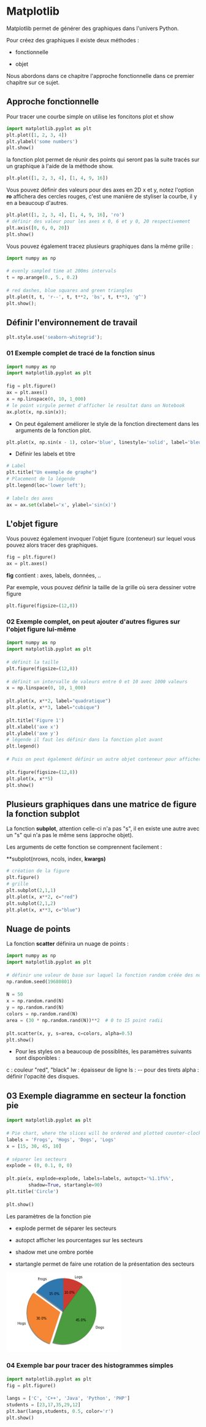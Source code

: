 # Matplotlib

Matplotlib permet de générer des graphiques dans l'univers Python.

Pour créez des graphiques il existe deux méthodes : 

- fonctionnelle  

- objet

Nous abordons dans ce chapitre l'approche fonctionnelle dans ce premier chapitre sur ce sujet.

## Approche fonctionnelle

Pour tracer une courbe simple on utilise les foncitons plot et show

```python
import matplotlib.pyplot as plt
plt.plot([1, 2, 3, 4])
plt.ylabel('some numbers')
plt.show()
```

la fonction plot permet de réunir des points qui seront pas la suite tracés sur un graphique à l'aide de la méthode show.

```python
plt.plot([1, 2, 3, 4], [1, 4, 9, 16])
```

Vous pouvez définir des valeurs pour des axes en 2D x et y, notez l'option **ro** affichera des cercles rouges, c'est une manière de styliser la courbe, il y en a beaucoup d'autres.

```python
plt.plot([1, 2, 3, 4], [1, 4, 9, 16], 'ro')
# définir des valeur pour les axes x 0, 6 et y 0, 20 respectivement
plt.axis([0, 6, 0, 20]) 
plt.show()
```

Vous pouvez également tracez plusieurs graphiques dans la même grille :

```python
import numpy as np

# evenly sampled time at 200ms intervals
t = np.arange(0., 5., 0.2)

# red dashes, blue squares and green triangles
plt.plot(t, t, 'r--', t, t**2, 'bs', t, t**3, 'g^')
plt.show();
```

## Définir l'environnement de travail

```python
plt.style.use('seaborn-whitegrid');
```

### 01 Exemple complet de tracé de la fonction sinus

```python
import numpy as np
import matplotlib.pyplot as plt

fig = plt.figure()
ax = plt.axes()
x = np.linspace(0, 10, 1_000)
# le point virgule permet d'afficher le resultat dans un Notebook
ax.plot(x, np.sin(x));
```

- On peut également améliorer le style de la fonction directement dans les arguments de la fonction plot.

```python
plt.plot(x, np.sin(x - 1), color='blue', linestyle='solid', label='bleu')
```

- Définir les labels et titre

```python
# Label
plt.title("Un exemple de graphe")
# Placement de la légende
plt.legend(loc='lower left');

# labels des axes
ax = ax.set(xlabel='x', ylabel='sin(x)')
```

## L'objet figure

Vous pouvez également invoquer l'objet figure (conteneur) sur lequel vous pouvez alors tracer des graphiques.

```python
fig = plt.figure()
ax = plt.axes()
```

**fig** contient : axes, labels, données, ..

Par exemple, vous pouvez définir la taille de la grille où sera dessiner votre figure 

```python
plt.figure(figsize=(12,8))
```

### 02 Exemple complet, on peut ajouter d'autres figures sur l'objet figure lui-même

```python
import numpy as np
import matplotlib.pyplot as plt

# définit la taille
plt.figure(figsize=(12,8))

# définit un intervalle de valeurs entre 0 et 10 avec 1000 valeurs
x = np.linspace(0, 10, 1_000)

plt.plot(x, x**2, label="quadratique")
plt.plot(x, x**3, label="cubique")

plt.title('Figure 1')
plt.xlabel('axe x')
plt.ylabel('axe y')
# légende il faut les définir dans la fonction plot avant
plt.legend()

# Puis on peut également définir un autre objet conteneur pour afficher à la suite un autre graphique

plt.figure(figsize=(12,8))
plt.plot(x, x**5)
plt.show()
```

## Plusieurs graphiques dans une matrice de figure la fonction subplot

La fonction **subplot**, attention celle-ci n'a pas "s", il en existe une autre avec un "s" qui n'a pas le même sens (approche objet).

Les arguments de cette fonction se comprennent facilement :

**subplot(nrows, ncols, index, **kwargs)**

```python
# création de la figure
plt.figure()
# grille
plt.subplot(2,1,1)
plt.plot(x, x**2, c="red")
plt.subplot(2,1,2)
plt.plot(x, x**3, c="blue")
```

## Nuage de points

La fonction **scatter** définira un nuage de points :

```python
import numpy as np
import matplotlib.pyplot as plt

# définir une valeur de base sur laquel la fonction random créée des nombres pseudo aléatoire
np.random.seed(19680801)

N = 50
x = np.random.rand(N)
y = np.random.rand(N)
colors = np.random.rand(N)
area = (30 * np.random.rand(N))**2  # 0 to 15 point radii

plt.scatter(x, y, s=area, c=colors, alpha=0.5)
plt.show()
```

- Pour les styles on a beaucoup de possiblités, les paramètres suivants sont disponibles :

c : couleur "red", "black"
lw : épaisseur de ligne 
ls : -- pour des tirets
alpha : définir l'opacité des disques.

## 03 Exemple diagramme en secteur la fonction pie

```python
import matplotlib.pyplot as plt

# Pie chart, where the slices will be ordered and plotted counter-clockwise:
labels = 'Frogs', 'Hogs', 'Dogs', 'Logs'
x = [15, 30, 45, 10]

# séparer les secteurs
explode = (0, 0.1, 0, 0)  

plt.pie(x, explode=explode, labels=labels, autopct='%1.1f%%',
        shadow=True, startangle=90)
plt.title('Circle') 

plt.show()
```

Les paramètres de la fonction pie

- explode permet de séparer les secteurs

- autopct afficher les pourcentages sur les secteurs

- shadow met une ombre portée

- startangle permet de faire une rotation de la présentation des secteurs

<img src="images/circle.png" width="300">


### 04 Exemple bar pour tracer des histogrammes simples

```python
import matplotlib.pyplot as plt
fig = plt.figure()

langs = ['C', 'C++', 'Java', 'Python', 'PHP']
students = [23,17,35,29,12]
plt.bar(langs,students, 0.5, color='r')
plt.show()
```
